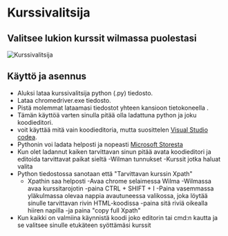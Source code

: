 # Kurssivalitsija
## Valitsee lukion kurssit wilmassa puolestasi

![Kurssivalitsija](https://github.com/user-attachments/assets/13dab8d9-b9b0-464e-b6ca-c141799436db)


## Käyttö ja asennus 

 - Aluksi lataa kurssivalitsija python (.py) tiedosto. 
 - Lataa chromedriver.exe tiedosto.
 - Pistä molemmat lataamasi tiedostot yhteen kansioon tietokoneella .
 - Tämän käyttöä varten sinulla pitää olla ladattuna python ja joku koodieditori.
 - voit käyttää mitä vain koodieditoria, mutta suosittelen [Visual Studio codea](https://code.visualstudio.com/download).
 - Pythonin voi ladata helposti ja nopeasti [Microsoft Storesta](https://www.microsoft.com/store/productId/9NRWMJP3717K?ocid=pdpshare)
 - Kun olet ladannut kaiken tarvittavan sinun pitää avata koodieditori ja editoida tarvittavat paikat sieltä
 -Wilman tunnukset
 -Kurssit jotka haluat valita
- Python tiedostossa sanotaan että "Tarvittavan kurssin Xpath"
  - Xpathin saa helposti
 -Avaa chrome selaimessa Wilma
 -Wilmassa avaa kurssitarojotin 
 -paina CTRL + SHIFT + I
 -Paina vasemmassa yläkulmassa olevaa nappia avautuneessa valikossa, joka löytää sinulle tarvittavan rivin HTML-koodissa
 -paina sitä riviä oikealla hiiren napilla
 -ja paina "copy full Xpath"
 - Kun kaikki on valmiina käynnistä koodi joko editorin tai cmd:n kautta ja se valitsee sinulle etukäteen syöttämäsi kurssit


  

